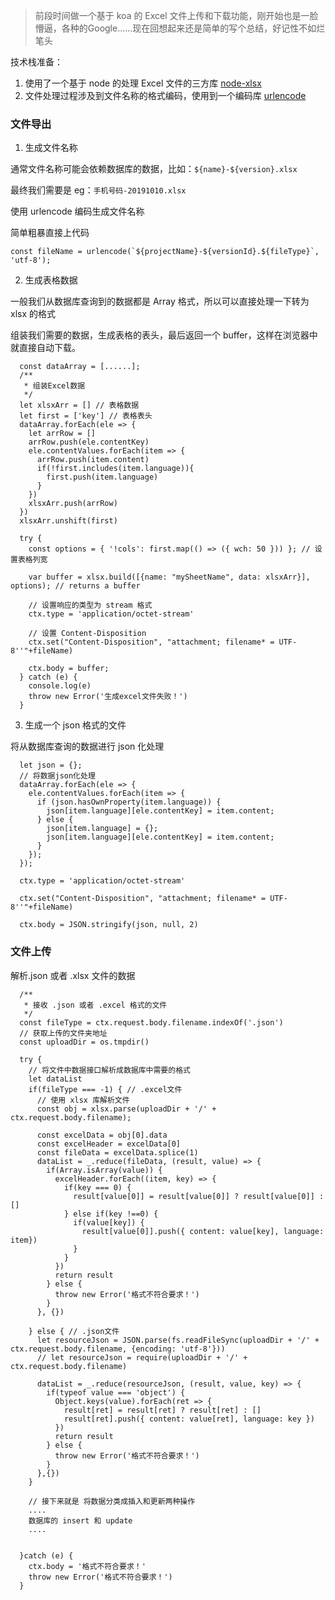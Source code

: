 > 前段时间做一个基于 koa 的 Excel 文件上传和下载功能，刚开始也是一脸懵逼，各种的Google......现在回想起来还是简单的写个总结，好记性不如烂笔头

技术栈准备：

1. 使用了一个基于 node 的处理 Excel 文件的三方库 [node-xlsx](https://www.npmjs.com/package/node-xlsx)
2. 文件处理过程涉及到文件名称的格式编码，使用到一个编码库 [urlencode](https://www.npmjs.com/package/urlencode)

### 文件导出

1. 生成文件名称

通常文件名称可能会依赖数据库的数据，比如：`${name}-${version}.xlsx`

最终我们需要是 eg：`手机号码-20191010.xlsx`

使用 urlencode 编码生成文件名称 

简单粗暴直接上代码
```
const fileName = urlencode(`${projectName}-${versionId}.${fileType}`, 'utf-8');
```

2. 生成表格数据

一般我们从数据库查询到的数据都是 Array 格式，所以可以直接处理一下转为 xlsx 的格式

组装我们需要的数据，生成表格的表头，最后返回一个 buffer，这样在浏览器中就直接自动下载。

```
  const dataArray = [......];
  /**
   * 组装Excel数据
   */
  let xlsxArr = [] // 表格数据
  let first = ['key'] // 表格表头
  dataArray.forEach(ele => {
    let arrRow = []
    arrRow.push(ele.contentKey)
    ele.contentValues.forEach(item => {
      arrRow.push(item.content)
      if(!first.includes(item.language)){
        first.push(item.language)
      }
    })
    xlsxArr.push(arrRow)
  })
  xlsxArr.unshift(first)

  try {
    const options = { '!cols': first.map(() => ({ wch: 50 })) }; // 设置表格列宽

    var buffer = xlsx.build([{name: "mySheetName", data: xlsxArr}], options); // returns a buffer

    // 设置响应的类型为 stream 格式
    ctx.type = 'application/octet-stream'

    // 设置 Content-Disposition
    ctx.set("Content-Disposition", "attachment; filename* = UTF-8''"+fileName)

    ctx.body = buffer;
  } catch (e) {
    console.log(e)
    throw new Error('生成excel文件失败！')
  }

```

3. 生成一个 json 格式的文件

将从数据库查询的数据进行 json 化处理

```
  let json = {};
  // 将数据json化处理
  dataArray.forEach(ele => {
    ele.contentValues.forEach(item => {
      if (json.hasOwnProperty(item.language)) {
        json[item.language][ele.contentKey] = item.content;
      } else {
        json[item.language] = {};
        json[item.language][ele.contentKey] = item.content;
      }
    });
  });

  ctx.type = 'application/octet-stream'

  ctx.set("Content-Disposition", "attachment; filename* = UTF-8''"+fileName)

  ctx.body = JSON.stringify(json, null, 2)
```

### 文件上传

解析.json 或者 .xlsx 文件的数据
```
  /**
   * 接收 .json 或者 .excel 格式的文件
   */
  const fileType = ctx.request.body.filename.indexOf('.json')
  // 获取上传的文件夹地址
  const uploadDir = os.tmpdir()

  try {
    // 将文件中数据接口解析成数据库中需要的格式
    let dataList
    if(fileType === -1) { // .excel文件
      // 使用 xlsx 库解析文件
      const obj = xlsx.parse(uploadDir + '/' + ctx.request.body.filename);

      const excelData = obj[0].data
      const excelHeader = excelData[0]
      const fileData = excelData.splice(1)
      dataList = _.reduce(fileData, (result, value) => {
        if(Array.isArray(value)) {
          excelHeader.forEach((item, key) => {
            if(key === 0) {
              result[value[0]] = result[value[0]] ? result[value[0]] : []
            } else if(key !==0) {
              if(value[key]) {
                result[value[0]].push({ content: value[key], language: item})
              }
            }
          })
          return result
        } else {
          throw new Error('格式不符合要求！')
        }
      }, {})

    } else { // .json文件
      let resourceJson = JSON.parse(fs.readFileSync(uploadDir + '/' + ctx.request.body.filename, {encoding: 'utf-8'}))
      // let resourceJson = require(uploadDir + '/' + ctx.request.body.filename)

      dataList = _.reduce(resourceJson, (result, value, key) => {
        if(typeof value === 'object') {
          Object.keys(value).forEach(ret => {
            result[ret] = result[ret] ? result[ret] : []
            result[ret].push({ content: value[ret], language: key })
          })
          return result
        } else {
          throw new Error('格式不符合要求！')
        }
      },{})
    }

    // 接下来就是 将数据分类成插入和更新两种操作
    ....
    数据库的 insert 和 update
    ....


  }catch (e) {
    ctx.body = '格式不符合要求！'
    throw new Error('格式不符合要求！')
  }


```
